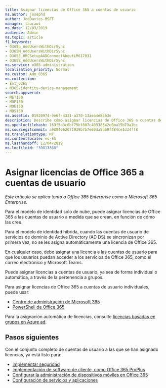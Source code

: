 ```yaml
---
title: Asignar licencias de Office 365 a cuentas de usuario
ms.author: josephd
author: JoeDavies-MSFT
manager: laurawi
ms.date: 12/03/2019
audience: Admin
ms.topic: article
f1_keywords:
- O365p_AddUsersWithDirSync
- O365M_AddUsersWithDirSync
- O365E_HRCSetupAADConnectAboutLM617031
- O365E_AddUsersWithDirSync
ms.service: o365-administration
localization_priority: Normal
ms.custom: Adm_O365
ms.collection:
- Ent_O365
- M365-identity-device-management
search.appverid:
- MET150
- MOP150
- MOE150
- MBS150
ms.assetid: 01920974-9e6f-4331-a370-13aea4e82b3e
description: Describe cómo asignar licencias de Office 365 a cuentas de usuario, ya sea de forma individual o en función de la pertenencia a grupos.
ms.openlocfilehash: 169f5a3c0bf75bf807c40338542e0ba15b79a1bc
ms.sourcegitcommit: a9804062071939b7b7e60da5b69f484ce1d34ff8
ms.translationtype: MT
ms.contentlocale: es-ES
ms.lasthandoff: 12/04/2019
ms.locfileid: "39813388"
---
```

# <a name="assign-office-365-licenses-to-user-accounts"></a>Asignar licencias de Office 365 a cuentas de usuario

*Este artículo se aplica tanto a Office 365 Enterprise como a Microsoft 365 Enterprise.*

Para el modelo de identidad solo de nube, puede asignar licencias de Office 365 a las cuentas de usuario a medida que se crean, en función de cómo las cree.

Para el modelo de identidad híbrida, cuando las cuentas de usuario de servicios de dominio de Active Directory (AD DS) se sincronizan por primera vez, no se les asigna automáticamente una licencia de Office 365.

En cualquier caso, debe asignar una licencia a las cuentas de usuario para que los usuarios puedan acceder a los servicios de Office 365, como el correo electrónico y Microsoft Teams.

Puede asignar licencias a cuentas de usuario, ya sea de forma individual o automática, a través de la pertenencia a grupos.

Para asignar licencias de Office 365 a cuentas de usuario individuales, puede usar:

- [Centro de administración de Microsoft 365](https://docs.microsoft.com/office365/admin/subscriptions-and-billing/assign-licenses-to-users)
- [PowerShell de Office 365](https://docs.microsoft.com/office365/enterprise/powershell/assign-licenses-to-user-accounts-with-office-365-powershell)

Para la asignación automática de licencias, consulte [licencias basadas en grupos en Azure ad](https://docs.microsoft.com/azure/active-directory/fundamentals/active-directory-licensing-whatis-azure-portal).

## <a name="next-steps"></a>Pasos siguientes

Con el conjunto completo de cuentas de usuario a las que se han asignado licencias, ya está listo para:

- [Implementar seguridad](https://docs.microsoft.com/microsoft-365/security/office-365-security/security-roadmap)
- [Implementación de software de cliente, como Office 365 ProPlus](https://docs.microsoft.com/DeployOffice/deployment-guide-for-office-365-proplus)
- [Configurar la administración de dispositivos móviles en Office 365](https://support.office.com/article/set-up-mobile-device-management-mdm-in-office-365-dd892318-bc44-4eb1-af00-9db5430be3cd)
- [Configuración de servicios y aplicaciones](configure-services-and-applications.md)
